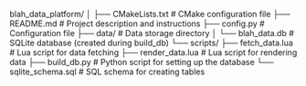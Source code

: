 blah_data_platform/
│
├── CMakeLists.txt          # CMake configuration file
├── README.md               # Project description and instructions
├── config.py               # Configuration file
├── data/                   # Data storage directory
│   └── blah_data.db         # SQLite database (created during build_db)
└── scripts/
    ├── fetch_data.lua      # Lua script for data fetching
    ├── render_data.lua     # Lua script for rendering data
    ├── build_db.py   # Python script for setting up the database
    └── sqlite_schema.sql   # SQL schema for creating tables

